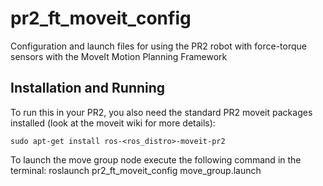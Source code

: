 pr2_ft_moveit_config
====================

Configuration and launch files for using the PR2 robot with force-torque sensors with the MoveIt Motion Planning Framework

Installation and Running
-----------------------------------

To run this in your PR2, you also need the standard PR2 moveit packages installed (look at the moveit wiki for more details):

    sudo apt-get install ros-<ros_distro>-moveit-pr2

To launch the move group node execute the following command in the terminal:
    roslaunch pr2_ft_moveit_config move_group.launch